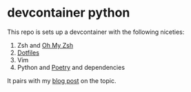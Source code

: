 # devcontainer python

This repo is sets up a devcontainer with the following niceties:

1. Zsh and [Oh My Zsh](https://github.com/ohmyzsh/ohmyzsh/wiki)
2. [Dotfiles](@/posts/easy-dotfiles-with-chezmoi.md)
3. Vim
4. Python and [Poetry](https://python-poetry.org/) and dependencies

It pairs with my [blog post](https://estenssorog.com/posts/devcontainers-that-feel-like-home/) on the topic.
